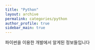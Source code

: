 ```yaml
---
title: "Python"
layout: archive
permalink: categories/python
author_profile: true
sidebar_main: true
---
```


파이썬을 이용한 개발에서 알게된 정보들입니다